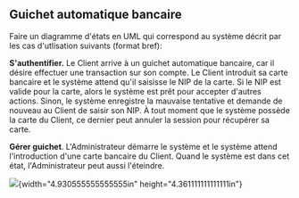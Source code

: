 ## Guichet automatique bancaire

Faire un diagramme d'états en UML qui correspond au système décrit par
les cas d'utlisation suivants (format bref):

**S'authentifier.** Le Client arrive à un guichet automatique bancaire,
car il désire effectuer une transaction sur son compte. Le Client
introduit sa carte bancaire et le système attend qu'il saisisse le NIP
de la carte. Si le NIP est valide pour la carte, alors le système est
prêt pour accepter d'autres actions. Sinon, le système enregistre la
mauvaise tentative et demande de nouveau au Client de saisir son NIP. À
tout moment que le système possède la carte du Client, ce dernier peut
annuler la session pour récupérer sa carte.

**Gérer guichet**. L'Administrateur démarre le système et le système
attend l'introduction d'une carte bancaire du Client. Quand le système
est dans cet état, l'Administrateur peut aussi l'éteindre.

![](http://www.plantuml.com/plantuml/img/ZP0n3i8m34NtdC9iW8IwTq15J2oeU-aGDHPOQbFakDofNACNmw52ZH03w__lszykWbYMeMjDjQrXjzl3GGIzEwgAa8ERniuo8vj4Nx3pgLI8l73l1c9yssRn8bdoz1IbWgL07DNAqnqUjYM7zHUSZaq2g_KIsTIGNJnwnYi5qMemZSqDcv-JFdTOxuTMqGn2pq8y5vsh_KkdZ4RYmtBTBKZUCPf2pVZ85m00){width="4.930555555555555in" height="4.361111111111111in"}
